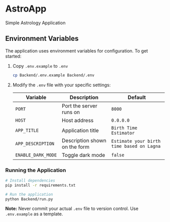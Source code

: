# AstroApp
Simple Astrology Application

## Environment Variables

The application uses environment variables for configuration. To get started:

1. Copy `.env.example` to `.env`
   ```bash
   cp Backend/.env.example Backend/.env
   ```

2. Modify the `.env` file with your specific settings:

   | Variable | Description | Default |
   |----------|-------------|---------|
   | `PORT` | Port the server runs on | `8000` |
   | `HOST` | Host address | `0.0.0.0` |
   | `APP_TITLE` | Application title | `Birth Time Estimator` |
   | `APP_DESCRIPTION` | Description shown on the form | `Estimate your birth time based on Lagna` |
   | `ENABLE_DARK_MODE` | Toggle dark mode | `false` |

### Running the Application

```bash
# Install dependencies
pip install -r requirements.txt

# Run the application
python Backend/run.py
```

**Note:** Never commit your actual `.env` file to version control. Use `.env.example` as a template.
